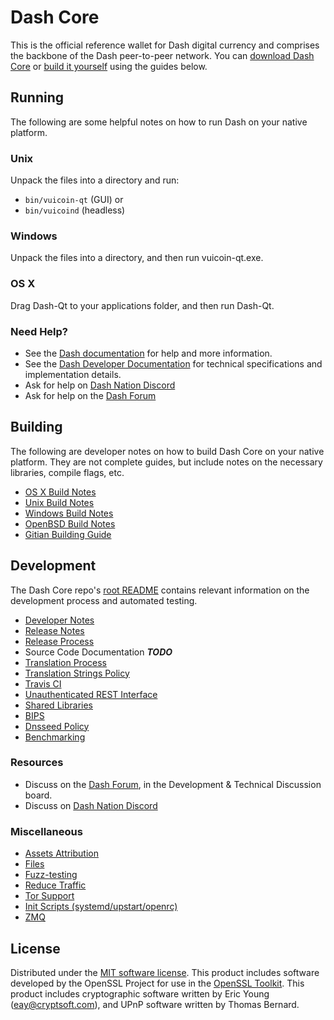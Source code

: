 Dash Core
==========

This is the official reference wallet for Dash digital currency and comprises the backbone of the Dash peer-to-peer network. You can [download Dash Core](https://www.vuicoin.org/downloads/) or [build it yourself](#building) using the guides below.

Running
---------------------
The following are some helpful notes on how to run Dash on your native platform.

### Unix

Unpack the files into a directory and run:

- `bin/vuicoin-qt` (GUI) or
- `bin/vuicoind` (headless)

### Windows

Unpack the files into a directory, and then run vuicoin-qt.exe.

### OS X

Drag Dash-Qt to your applications folder, and then run Dash-Qt.

### Need Help?

* See the [Dash documentation](https://docs.vuicoin.org)
for help and more information.
* See the [Dash Developer Documentation](https://vuicoin-docs.github.io/) 
for technical specifications and implementation details.
* Ask for help on [Dash Nation Discord](http://vuicoinchat.org)
* Ask for help on the [Dash Forum](https://vuicoin.org/forum)

Building
---------------------
The following are developer notes on how to build Dash Core on your native platform. They are not complete guides, but include notes on the necessary libraries, compile flags, etc.

- [OS X Build Notes](build-osx.md)
- [Unix Build Notes](build-unix.md)
- [Windows Build Notes](build-windows.md)
- [OpenBSD Build Notes](build-openbsd.md)
- [Gitian Building Guide](gitian-building.md)

Development
---------------------
The Dash Core repo's [root README](/README.md) contains relevant information on the development process and automated testing.

- [Developer Notes](developer-notes.md)
- [Release Notes](release-notes.md)
- [Release Process](release-process.md)
- Source Code Documentation ***TODO***
- [Translation Process](translation_process.md)
- [Translation Strings Policy](translation_strings_policy.md)
- [Travis CI](travis-ci.md)
- [Unauthenticated REST Interface](REST-interface.md)
- [Shared Libraries](shared-libraries.md)
- [BIPS](bips.md)
- [Dnsseed Policy](dnsseed-policy.md)
- [Benchmarking](benchmarking.md)

### Resources
* Discuss on the [Dash Forum](https://vuicoin.org/forum), in the Development & Technical Discussion board.
* Discuss on [Dash Nation Discord](http://vuicoinchat.org)

### Miscellaneous
- [Assets Attribution](assets-attribution.md)
- [Files](files.md)
- [Fuzz-testing](fuzzing.md)
- [Reduce Traffic](reduce-traffic.md)
- [Tor Support](tor.md)
- [Init Scripts (systemd/upstart/openrc)](init.md)
- [ZMQ](zmq.md)

License
---------------------
Distributed under the [MIT software license](/COPYING).
This product includes software developed by the OpenSSL Project for use in the [OpenSSL Toolkit](https://www.openssl.org/). This product includes
cryptographic software written by Eric Young ([eay@cryptsoft.com](mailto:eay@cryptsoft.com)), and UPnP software written by Thomas Bernard.
